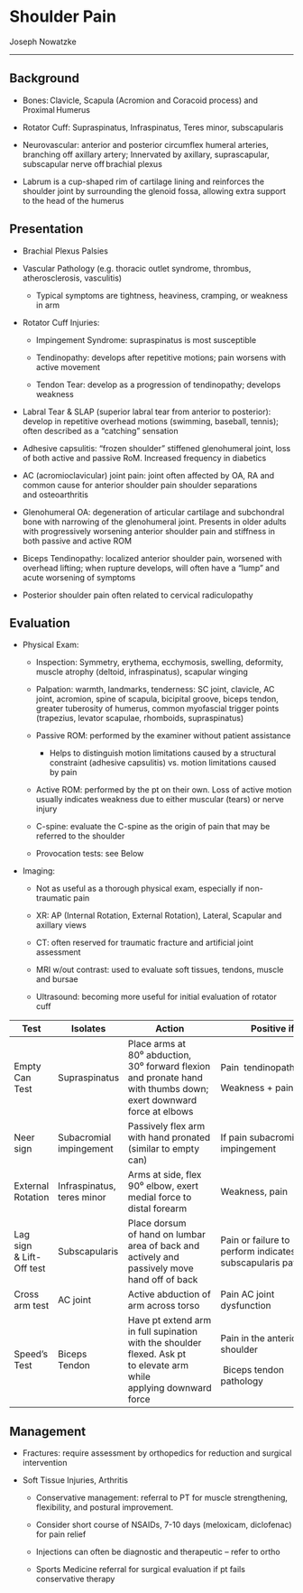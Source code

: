 # Shoulder Pain 

Joseph Nowatzke

---

## Background

- Bones: Clavicle, Scapula (Acromion and Coracoid process) and
    Proximal Humerus  

- Rotator Cuff: Supraspinatus, Infraspinatus, Teres minor,
    subscapularis

- Neurovascular: anterior and posterior circumflex humeral arteries,
    branching off axillary artery; Innervated by axillary,
    suprascapular, subscapular nerve off brachial plexus  

- Labrum is a cup-shaped rim of cartilage lining and reinforces the
    shoulder joint by surrounding the glenoid fossa, allowing extra
    support to the head of the humerus

## Presentation

- Brachial Plexus Palsies 

- Vascular Pathology (e.g. thoracic outlet syndrome, thrombus,
    atherosclerosis, vasculitis) 

    - Typical symptoms are tightness, heaviness, cramping, or weakness
        in arm 

- Rotator Cuff Injuries:  

    - Impingement Syndrome: supraspinatus is most susceptible

    - Tendinopathy: develops after repetitive motions; pain worsens with
        active movement

    - Tendon Tear: develop as a progression of tendinopathy; develops
        weakness

- Labral Tear & SLAP (superior labral tear from anterior to
    posterior): develop in repetitive overhead motions (swimming,
    baseball, tennis); often described as a “catching” sensation 

- Adhesive capsulitis: “frozen shoulder” stiffened glenohumeral joint,
    loss of both active and passive RoM. Increased frequency in
    diabetics 

- AC (acromioclavicular) joint pain: joint often affected by OA, RA
    and common cause for anterior shoulder pain shoulder separations
    and osteoarthritis  

- Glenohumeral OA: degeneration of articular cartilage and subchondral
    bone with narrowing of the glenohumeral joint. Presents in older
    adults with progressively worsening anterior shoulder pain and
    stiffness in both passive and active ROM

- Biceps Tendinopathy: localized anterior shoulder pain, worsened with
    overhead lifting; when rupture develops, will often have a “lump”
    and acute worsening of symptoms 

- Posterior shoulder pain often related to cervical radiculopathy 

## Evaluation

- Physical Exam: 

    - Inspection: Symmetry, erythema, ecchymosis, swelling, deformity,
        muscle atrophy (deltoid, infraspinatus), scapular winging 

    - Palpation: warmth, landmarks, tenderness: SC joint, clavicle, AC
        joint, acromion, spine of scapula, bicipital groove, biceps tendon,
        greater tuberosity of humerus, common myofascial trigger points
        (trapezius, levator scapulae, rhomboids, supraspinatus) 

    - Passive ROM: performed by the examiner without patient assistance

        - Helps to distinguish motion limitations caused by a structural
            constraint (adhesive capsulitis) vs. motion limitations caused
            by pain 

    - Active ROM: performed by the pt on their own. Loss of active motion
        usually indicates weakness due to either muscular (tears) or nerve
        injury 

    - C-spine: evaluate the C-spine as the origin of pain that may be
        referred to the shoulder 

    - Provocation tests: see Below

- Imaging:  

    - Not as useful as a thorough physical exam, especially if
        non-traumatic pain 

    - XR: AP (Internal Rotation, External Rotation), Lateral, Scapular and
        axillary views 

    - CT: often reserved for traumatic fracture and artificial joint
        assessment 

    - MRI w/out contrast: used to evaluate soft tissues, tendons, muscle
        and bursae

    - Ultrasound: becoming more useful for initial evaluation of rotator
        cuff

<table>
<colgroup>
<col style="width: 15%" />
<col style="width: 21%" />
<col style="width: 35%" />
<col style="width: 28%" />
</colgroup>
<thead>
<tr class="header">
<th>Test</th>
<th>Isolates</th>
<th>Action</th>
<th>Positive if</th>
</tr>
</thead>
<tbody>
<tr class="odd">
<td>Empty Can Test</td>
<td>Supraspinatus</td>
<td>Place arms at 80⁰ abduction, 30⁰ forward flexion and pronate hand
with thumbs down; exert downward force at elbows</td>
<td><p>Pain  tendinopathy</p>
<p>Weakness + pain  tear</p></td>
</tr>
<tr class="even">
<td>Neer sign</td>
<td>Subacromial impingement</td>
<td>Passively flex arm with hand pronated (similar to empty can)</td>
<td>If pain subacromial impingement</td>
</tr>
<tr class="odd">
<td>External Rotation</td>
<td>Infraspinatus, teres minor</td>
<td>Arms at side, flex 90⁰ elbow, exert medial force to
distal forearm</td>
<td>Weakness, pain</td>
</tr>
<tr class="even">
<td>Lag sign &amp; Lift-Off test</td>
<td>Subscapularis</td>
<td>Place dorsum of hand on lumbar area of back and actively and
passively move hand off of back</td>
<td>Pain or failure to perform indicates subscapularis pathology</td>
</tr>
<tr class="odd">
<td>Cross arm test</td>
<td>AC joint</td>
<td>Active abduction of arm across torso</td>
<td>Pain AC joint dysfunction</td>
</tr>
<tr class="even">
<td>Speed’s Test</td>
<td>Biceps Tendon</td>
<td>Have pt extend arm in full supination with the shoulder flexed. Ask
pt to elevate arm while applying downward force</td>
<td><p>Pain in the anterior shoulder</p>
<p> Biceps tendon pathology</p></td>
</tr>
</tbody>
</table>

## Management

- Fractures: require assessment by orthopedics for reduction and
    surgical intervention

- Soft Tissue Injuries, Arthritis 

    - Conservative management: referral to PT for muscle strengthening,
        flexibility, and postural improvement.  

    - Consider short course of NSAIDs, 7-10 days (meloxicam, diclofenac)
        for pain relief

    - Injections can often be diagnostic and therapeutic – refer to ortho 

    - Sports Medicine referral for surgical evaluation if pt fails
        conservative therapy
